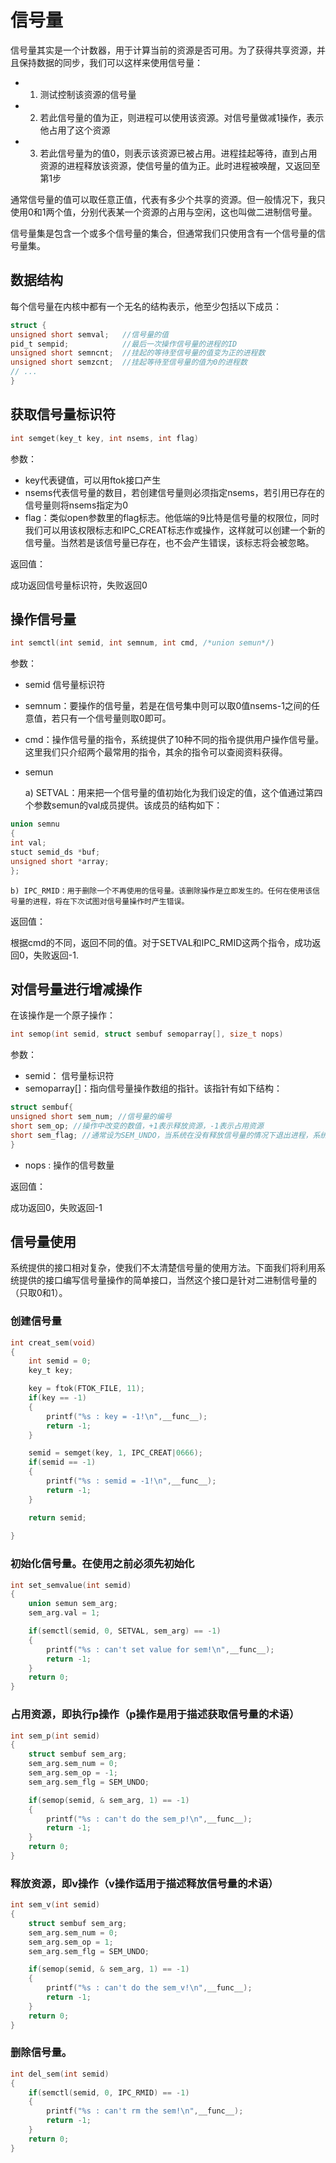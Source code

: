 # 信号量

信号量其实是一个计数器，用于计算当前的资源是否可用。为了获得共享资源，并且保持数据的同步，我们可以这样来使用信号量：

- 1) 测试控制该资源的信号量
- 2) 若此信号量的值为正，则进程可以使用该资源。对信号量做减1操作，表示他占用了这个资源
- 3) 若此信号量为的值0，则表示该资源已被占用。进程挂起等待，直到占用资源的进程释放该资源，使信号量的值为正。此时进程被唤醒，又返回至第1步

通常信号量的值可以取任意正值，代表有多少个共享的资源。但一般情况下，我只使用0和1两个值，分别代表某一个资源的占用与空闲，这也叫做二进制信号量。

信号量集是包含一个或多个信号量的集合，但通常我们只使用含有一个信号量的信号量集。

## 数据结构

每个信号量在内核中都有一个无名的结构表示，他至少包括以下成员：

```c
struct {
unsigned short semval;   //信号量的值
pid_t sempid;            //最后一次操作信号量的进程的ID
unsigned short semncnt;  //挂起的等待至信号量的值变为正的进程数
unsigned short semzcnt;  //挂起等待至信号量的值为0的进程数
// ...
}
```

## 获取信号量标识符

```c
int semget(key_t key, int nsems, int flag)
```

参数：
- key代表键值，可以用ftok接口产生
- nsems代表信号量的数目，若创建信号量则必须指定nsems，若引用已存在的信号量则将nsems指定为0
- flag：类似open参数里的flag标志。他低端的9比特是信号量的权限位，同时我们可以用该权限标志和IPC_CREAT标志作或操作，这样就可以创建一个新的信号量。当然若是该信号量已存在，也不会产生错误，该标志将会被忽略。

返回值：

成功返回信号量标识符，失败返回0

## 操作信号量

```c
int semctl(int semid, int semnum, int cmd, /*union semun*/)
```
参数：
- semid 信号量标识符
- semnum：要操作的信号量，若是在信号集中则可以取0值nsems-1之间的任意值，若只有一个信号量则取0即可。
- cmd：操作信号量的指令，系统提供了10种不同的指令提供用户操作信号量。这里我们只介绍两个最常用的指令，其余的指令可以查阅资料获得。
- semun

	a) SETVAL：用来把一个信号量的值初始化为我们设定的值，这个值通过第四个参数semun的val成员提供。该成员的结构如下：
```c
union semnu
{
int val;
stuct semid_ds *buf;
unsigned short *array;
};
```
	b) IPC_RMID：用于删除一个不再使用的信号量。该删除操作是立即发生的。任何在使用该信号量的进程，将在下次试图对信号量操作时产生错误。

返回值：

根据cmd的不同，返回不同的值。对于SETVAL和IPC_RMID这两个指令，成功返回0，失败返回-1.

## 对信号量进行增减操作

在该操作是一个原子操作：
```c
int semop(int semid, struct sembuf semoparray[], size_t nops)
```

参数：
- semid： 信号量标识符
- semoparray[]：指向信号量操作数组的指针。该指针有如下结构：
```c
struct sembuf{
unsigned short sem_num; //信号量的编号
short sem_op; //操作中改变的数值，+1表示释放资源，-1表示占用资源
short sem_flag; //通常设为SEM_UNDO，当系统在没有释放信号量的情况下退出进程，系统将自动释放进程占用的信号量
}
```
- nops : 操作的信号数量

返回值：

成功返回0，失败返回-1

## 信号量使用

系统提供的接口相对复杂，使我们不太清楚信号量的使用方法。下面我们将利用系统提供的接口编写信号量操作的简单接口，当然这个接口是针对二进制信号量的（只取0和1）。

### 创建信号量

```c
int creat_sem(void)
{
    int semid = 0;
    key_t key;

    key = ftok(FTOK_FILE, 11);
    if(key == -1)
    {
        printf("%s : key = -1!\n",__func__);
        return -1;
    }

    semid = semget(key, 1, IPC_CREAT|0666);
    if(semid == -1)
    {
        printf("%s : semid = -1!\n",__func__);
        return -1;
    }

    return semid;
    
}
```

### 初始化信号量。在使用之前必须先初始化

```c
int set_semvalue(int semid)
{
    union semun sem_arg;
    sem_arg.val = 1;

    if(semctl(semid, 0, SETVAL, sem_arg) == -1)
    {
        printf("%s : can't set value for sem!\n",__func__);
        return -1;
    }
    return 0;
}
```

### 占用资源，即执行p操作（p操作是用于描述获取信号量的术语）

```c
int sem_p(int semid)
{
    struct sembuf sem_arg;
    sem_arg.sem_num = 0;
    sem_arg.sem_op = -1;
    sem_arg.sem_flg = SEM_UNDO;

    if(semop(semid, & sem_arg, 1) == -1)
    {
        printf("%s : can't do the sem_p!\n",__func__);
        return -1;
    }
    return 0;
}
```

### 释放资源，即v操作（v操作适用于描述释放信号量的术语）

```c
int sem_v(int semid)
{
    struct sembuf sem_arg;
    sem_arg.sem_num = 0;
    sem_arg.sem_op = 1;
    sem_arg.sem_flg = SEM_UNDO;

    if(semop(semid, & sem_arg, 1) == -1)
    {
        printf("%s : can't do the sem_v!\n",__func__);
        return -1;
    }
    return 0;
}
```

### 删除信号量。

```c
int del_sem(int semid)
{
    if(semctl(semid, 0, IPC_RMID) == -1)
    {
        printf("%s : can't rm the sem!\n",__func__);
        return -1;
    }
    return 0;
}
```
